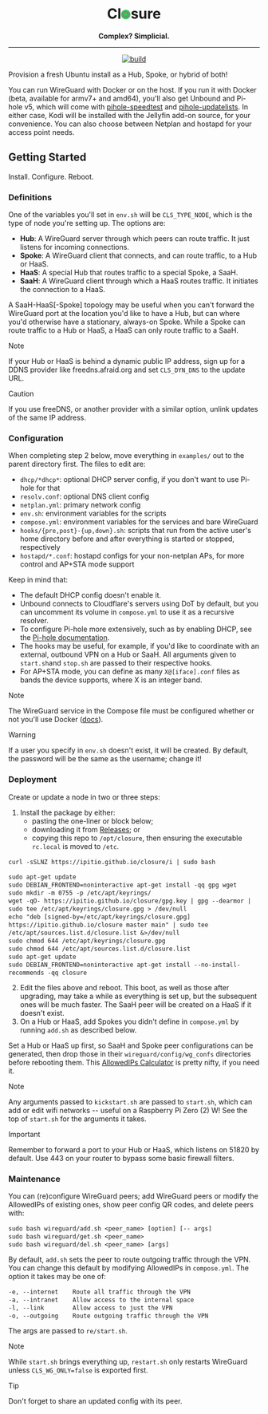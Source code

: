<div align="center">

# Cl<img src=closure.png height="19" width="19" style="top: .025em;position: relative;" alt="o">sure

<strong>Complex? Simplicial.</strong>

---

[![build](https://github.com/ipitio/closure/actions/workflows/release.yml/badge.svg)](https://github.com/ipitio/closure/releases/latest)

</div>

Provision a fresh Ubuntu install as a Hub, Spoke, or hybrid of both!

You can run WireGuard with Docker or on the host. If you run it with Docker (beta, available for armv7+ and amd64), you'll also get Unbound and Pi-hole v5, which will come with [pihole-speedtest](https://github.com/arevindh/pihole-speedtest) and [pihole-updatelists](https://github.com/jacklul/pihole-updatelists). In either case, Kodi will be installed with the Jellyfin add-on source, for your convenience. You can also choose between Netplan and hostapd for your access point needs.

## Getting Started

Install. Configure. Reboot.

### Definitions

One of the variables you'll set in `env.sh` will be `CLS_TYPE_NODE`, which is the type of node you're setting up. The options are:

- **Hub**: A WireGuard server through which peers can route traffic. It just listens for incoming connections.
- **Spoke**: A WireGuard client that connects, and can route traffic, to a Hub or HaaS.
- **HaaS**: A special Hub that routes traffic to a special Spoke, a SaaH.
- **SaaH**: A WireGuard client through which a HaaS routes traffic. It initiates the connection to a HaaS.

A SaaH-HaaS[-Spoke] topology may be useful when you can't forward the WireGuard port at the location you'd like to have a Hub, but can where you'd otherwise have a stationary, always-on Spoke. While a Spoke can route traffic to a Hub or HaaS, a HaaS can only route traffic to a SaaH.

> [!NOTE]
> If your Hub or HaaS is behind a dynamic public IP address, sign up for a DDNS provider like freedns.afraid.org and set `CLS_DYN_DNS` to the update URL.

> [!CAUTION]
> If you use freeDNS, or another provider with a similar option, unlink updates of the same IP address.

### Configuration

When completing step 2 below, move everything in `examples/` out to the parent directory first. The files to edit are:

- `dhcp/*dhcp*`: optional DHCP server config, if you don't want to use Pi-hole for that
- `resolv.conf`: optional DNS client config
- `netplan.yml`: primary network config
- `env.sh`: environment variables for the scripts
- `compose.yml`: environment variables for the services and bare WireGuard
- `hooks/{pre,post}-{up,down}.sh`: scripts that run from the active user's home directory before and after everything is started or stopped, respectively
- `hostapd/*.conf`: hostapd configs for your non-netplan APs, for more control and AP+STA mode support

Keep in mind that:

- The default DHCP config doesn't enable it.
- Unbound connects to Cloudflare's servers using DoT by default, but you can uncomment its volume in `compose.yml` to use it as a recursive resolver.
- To configure Pi-hole more extensively, such as by enabling DHCP, see the [Pi-hole documentation](https://github.com/pi-hole/docker-pi-hole/tree/2024.07.0?tab=readme-ov-file#environment-variables).
- The hooks may be useful, for example, if you'd like to coordinate with an external, outbound VPN on a Hub or SaaH. All arguments given to `start.sh`and `stop.sh` are passed to their respective hooks.
- For AP+STA mode, you can define as many `X@[iface].conf` files as bands the device supports, where X is an integer band.

> [!NOTE]
> The WireGuard service in the Compose file must be configured whether or not you'll use Docker ([docs](https://docs.linuxserver.io/images/docker-wireguard)).

> [!WARNING]
> If a user you specify in `env.sh` doesn't exist, it will be created. By default, the password will be the same as the username; change it!

### Deployment

Create or update a node in two or three steps:

1. Install the package by either:
    - pasting the one-liner or block below;
    - downloading it from [Releases](https://github.com/ipitio/closure/releases); or
    - copying this repo to `/opt/closure`, then ensuring the executable `rc.local` is moved to `/etc`.

```{bash}
curl -sSLNZ https://ipitio.github.io/closure/i | sudo bash
```

```{bash}
sudo apt-get update
sudo DEBIAN_FRONTEND=noninteractive apt-get install -qq gpg wget
sudo mkdir -m 0755 -p /etc/apt/keyrings/
wget -qO- https://ipitio.github.io/closure/gpg.key | gpg --dearmor | sudo tee /etc/apt/keyrings/closure.gpg > /dev/null
echo "deb [signed-by=/etc/apt/keyrings/closure.gpg] https://ipitio.github.io/closure master main" | sudo tee /etc/apt/sources.list.d/closure.list &>/dev/null
sudo chmod 644 /etc/apt/keyrings/closure.gpg
sudo chmod 644 /etc/apt/sources.list.d/closure.list
sudo apt-get update
sudo DEBIAN_FRONTEND=noninteractive apt-get install --no-install-recommends -qq closure
```

2. Edit the files above and reboot. This boot, as well as those after upgrading, may take a while as everything is set up, but the subsequent ones will be much faster. The SaaH peer will be created on a HaaS if it doesn't exist.
3. On a Hub or HaaS, add Spokes you didn't define in `compose.yml` by running `add.sh` as described below.

Set a Hub or HaaS up first, so SaaH and Spoke peer configurations can be generated, then drop those in their `wireguard/config/wg_confs` directories before rebooting them. This [AllowedIPs Calculator](https://www.procustodibus.com/blog/2021/03/wireguard-allowedips-calculator) is pretty nifty, if you need it.

> [!NOTE]
> Any arguments passed to `kickstart.sh` are passed to `start.sh`, which can add or edit wifi networks -- useful on a Raspberry Pi Zero (2) W! See the top of `start.sh` for the arguments it takes.

> [!IMPORTANT]
> Remember to forward a port to your Hub or HaaS, which listens on 51820 by default. Use 443 on your router to bypass some basic firewall filters.

### Maintenance

You can (re)configure WireGuard peers; add WireGuard peers or modify the AllowedIPs of existing ones, show peer config QR codes, and delete peers with:

```{bash}
sudo bash wireguard/add.sh <peer_name> [option] [-- args]
sudo bash wireguard/get.sh <peer_name>
sudo bash wireguard/del.sh <peer_name> [args]
```

By default, `add.sh` sets the peer to route outgoing traffic through the VPN. You can change this default by modifying AllowedIPs in `compose.yml`. The option it takes may be one of:

```{bash}
-e, --internet    Route all traffic through the VPN
-a, --intranet    Allow access to the internal space
-l, --link        Allow access to just the VPN
-o, --outgoing    Route outgoing traffic through the VPN
```

The args are passed to `re/start.sh`.

> [!NOTE]
> While `start.sh` brings everything up, `restart.sh` only restarts WireGuard unless `CLS_WG_ONLY=false` is exported first.

> [!TIP]
> Don't forget to share an updated config with its peer.
